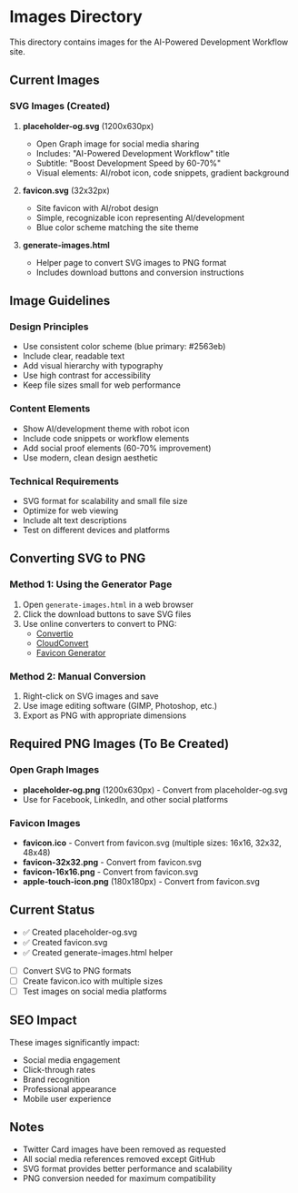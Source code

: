 # Images Directory

This directory contains images for the AI-Powered Development Workflow site.

## Current Images

### SVG Images (Created)
1. **placeholder-og.svg** (1200x630px)
   - Open Graph image for social media sharing
   - Includes: "AI-Powered Development Workflow" title
   - Subtitle: "Boost Development Speed by 60-70%"
   - Visual elements: AI/robot icon, code snippets, gradient background

2. **favicon.svg** (32x32px)
   - Site favicon with AI/robot design
   - Simple, recognizable icon representing AI/development
   - Blue color scheme matching the site theme

3. **generate-images.html**
   - Helper page to convert SVG images to PNG format
   - Includes download buttons and conversion instructions

## Image Guidelines

### Design Principles
- Use consistent color scheme (blue primary: #2563eb)
- Include clear, readable text
- Add visual hierarchy with typography
- Use high contrast for accessibility
- Keep file sizes small for web performance

### Content Elements
- Show AI/development theme with robot icon
- Include code snippets or workflow elements
- Add social proof elements (60-70% improvement)
- Use modern, clean design aesthetic

### Technical Requirements
- SVG format for scalability and small file size
- Optimize for web viewing
- Include alt text descriptions
- Test on different devices and platforms

## Converting SVG to PNG

### Method 1: Using the Generator Page
1. Open `generate-images.html` in a web browser
2. Click the download buttons to save SVG files
3. Use online converters to convert to PNG:
   - [Convertio](https://convertio.co/svg-png/)
   - [CloudConvert](https://cloudconvert.com/svg-to-png)
   - [Favicon Generator](https://www.favicon-generator.org/)

### Method 2: Manual Conversion
1. Right-click on SVG images and save
2. Use image editing software (GIMP, Photoshop, etc.)
3. Export as PNG with appropriate dimensions

## Required PNG Images (To Be Created)

### Open Graph Images
- **placeholder-og.png** (1200x630px) - Convert from placeholder-og.svg
- Use for Facebook, LinkedIn, and other social platforms

### Favicon Images
- **favicon.ico** - Convert from favicon.svg (multiple sizes: 16x16, 32x32, 48x48)
- **favicon-32x32.png** - Convert from favicon.svg
- **favicon-16x16.png** - Convert from favicon.svg
- **apple-touch-icon.png** (180x180px) - Convert from favicon.svg

## Current Status
- ✅ Created placeholder-og.svg
- ✅ Created favicon.svg
- ✅ Created generate-images.html helper
- [ ] Convert SVG to PNG formats
- [ ] Create favicon.ico with multiple sizes
- [ ] Test images on social media platforms

## SEO Impact
These images significantly impact:
- Social media engagement
- Click-through rates
- Brand recognition
- Professional appearance
- Mobile user experience

## Notes
- Twitter Card images have been removed as requested
- All social media references removed except GitHub
- SVG format provides better performance and scalability
- PNG conversion needed for maximum compatibility 